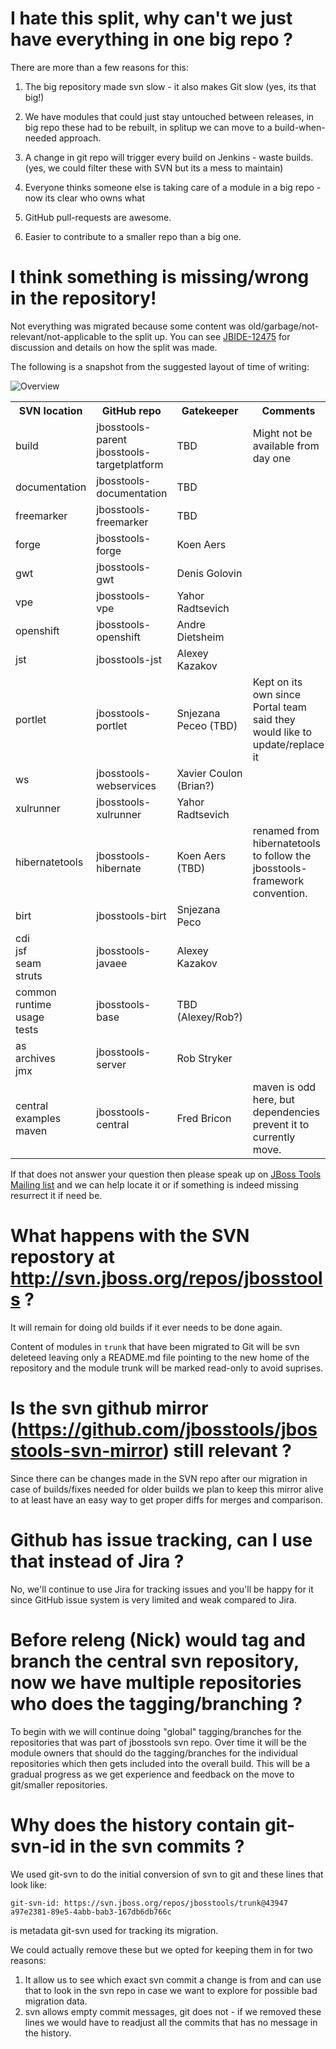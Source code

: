 # I hate this split, why can't we just have everything in one big repo ?

There are more than a few reasons for this:

1) The big repository made svn slow - it also makes Git slow (yes, its that big!)

2) We have modules that could just stay untouched between releases, in big repo these had to be rebuilt, in splitup we can move to a build-when-needed approach.

3) A change in git repo will trigger every build on Jenkins - waste builds.
   (yes, we could filter these with SVN but its a mess to maintain)

4) Everyone thinks someone else is taking care of a module in a big repo - now its clear who owns what

5) GitHub pull-requests are awesome. 

6) Easier to contribute to a smaller repo than a big one.

# I think something is missing/wrong in the repository!

Not everything was migrated because some content was old/garbage/not-relevant/not-applicable to the split up.
You can see [JBIDE-12475](https://issues.jboss.org/browse/JBIDE-12475) for discussion and details on how the split was made.

The following is a snapshot from the suggested layout of time of writing:

   ![Overview](https://issues.jboss.org/secure/attachment/12357038/12357038_max_suggestio.png)

<table>
  <th>SVN location</th> <th>GitHub repo</th> <th>Gatekeeper</th> <th>Comments</th>
  <tr>	
   <td>build</td>         <td>jbosstools-parent<br/>jbosstools-targetplatform<br/></td>     <td>TBD</td>  <td>Might not be available from day one</td>
  </tr>
  <tr>
   <td>documentation</td> <td>jbosstools-documentation</td><td>TBD</td>
  </tr>
  <tr>	
   <td>freemarker</td>    <td>jbosstools-freemarker</td><td>TBD</td> 
  </tr>
  <tr>	
   <td>forge</td>         <td>jbosstools-forge</td>     <td>Koen Aers</td>
  </tr>
  <tr>	
   <td>gwt</td>           <td>jbosstools-gwt</td>       <td>Denis Golovin</td>
  </tr>
  <tr>	
   <td>vpe</td>           <td>jbosstools-vpe</td>       <td>Yahor Radtsevich</td>
  </tr>
  <tr>	
   <td>openshift</td>     <td>jbosstools-openshift</td> <td>Andre Dietsheim</td>  
  </tr>
  <tr>	
   <td>jst</td>     <td>jbosstools-jst</td>             <td>Alexey Kazakov</td>  
  </tr>
  <tr>	
   <td>portlet</td>     <td>jbosstools-portlet</td>     <td>Snjezana Peceo (TBD)</td>  <td>Kept on its own since Portal team said they would like to update/replace it</td>
  </tr>
  <tr>	
   <td>ws</td>   <td>jbosstools-webservices</td>        <td>Xavier Coulon (Brian?)</td>  
  </tr>
  <tr>	
   <td>xulrunner</td>   <td>jbosstools-xulrunner</td>   <td>Yahor Radtsevich</td>  
  </tr>
  <tr>	
   <td>hibernatetools</td><td>jbosstools-hibernate</td> <td>Koen Aers (TBD)</td>  <td>renamed from hibernatetools to follow the jbosstools-framework convention.</td> 
  </tr>
  <tr>	
   <td>birt</td>          <td>jbosstools-birt</td>      <td>Snjezana Peco</td>
  </tr>
  <tr>	
   <td>
     cdi<br/>
     jsf<br/>
     seam<br/>
     struts</br/>
   </td>                  <td>jbosstools-javaee</td>    <td>Alexey Kazakov</td>
  </tr>
  <tr>	
   <td>
     common<br/>
     runtime<br/>
     usage<br/>
     tests</br/>
   </td>                  <td>jbosstools-base</td>    <td>TBD (Alexey/Rob?)</td>
  </tr>
  <tr>	
    <td>
      as<br/>
      archives<br/>
      jmx<br/>
     </td>                <td>jbosstools-server</td>    <td>Rob Stryker</td>
   </tr>
   <tr>	
    <td>
     central<br/>
     examples<br/>
     maven<br/>
    </td>                 <td>jbosstools-central</td> <td>Fred Bricon</td>      <td>maven is odd here, but dependencies prevent it to currently move.</td>
   </tr>
</table>

If that does not answer your question then please speak up on [JBoss Tools Mailing list](mailto://jbosstools-dev@lists.jboss.org) and 
we can help locate it or if something is indeed missing resurrect it if need be.

# What happens with the SVN repostory at http://svn.jboss.org/repos/jbosstools ?

It will remain for doing old builds if it ever needs to be done again.

Content of modules in `trunk` that have been migrated to Git will be svn deleteed leaving
only a README.md file pointing to the new home of the repository and the module trunk will
be marked read-only to avoid suprises.

# Is the svn github mirror (https://github.com/jbosstools/jbosstools-svn-mirror) still relevant ?

Since there can be changes made in the SVN repo after our migration in case of builds/fixes needed
for older builds we plan to keep this mirror alive to at least have an easy way to get proper diffs
for merges and comparison.

# Github has issue tracking, can I use that instead of Jira ?

No, we'll continue to use Jira for tracking issues and you'll be happy for it since GitHub issue system
is very limited and weak compared to Jira. 

# Before releng (Nick) would tag and branch the central svn repository, now we have multiple repositories who does the tagging/branching ?

To begin with we will continue doing "global" tagging/branches for the repositories that was part of jbosstools svn repo.
Over time it will be the module owners that should do the tagging/branches for the individual repositories which then gets included into
the overall build. This will be a gradual progress as we get experience and feedback on the move to git/smaller repositories. 

# Why does the history contain git-svn-id in the svn commits ?

We used git-svn to do the initial conversion of svn to git and these lines that look like:

`git-svn-id: https://svn.jboss.org/repos/jbosstools/trunk@43947 a97e2381-89e5-4abb-bab3-167db6db766c`

is metadata git-svn used for tracking its migration.

We could actually remove these but we opted for keeping them in for two reasons:

   1) It allow us to see which exact svn commit a change is from and can use that to look in the svn repo in case we want to explore for possible bad migration data.
   2) svn allows empty commit messages, git does not - if we removed these lines we would have to readjust all the commits that has no message in the history.







 
 


